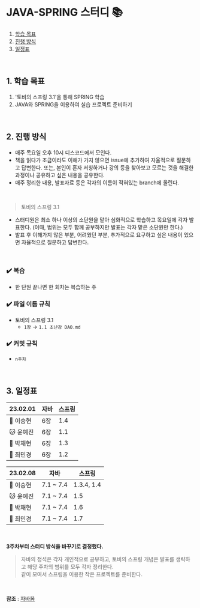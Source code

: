 # JAVA-SPRING 스터디 📚
1. [학습 목표](##1.-학습-목표)
2. [진행 방식](##2.-진행-방식)
3. [일정표](##3.-일정표)

<br/>

## 1. 학습 목표
1. '토비의 스프링 3.1'을 통해 SPRING 학습
2. JAVA와 SPRING을 이용하여 실습 프로젝트 준비하기

<br/>

## 2. 진행 방식
- 매주 목요일 오후 10시 디스코드에서 모인다.
- 책을 읽다가 조금이라도 이해가 가지 않으면 issue에 추가하여 자율적으로 질문하고 답변한다. 또는, 본인이 혼자 서칭하거나 강의 등을 찾아보고 모르는 것을 해결한 과정이나 공유하고 싶은 내용을 공유한다.
- 매주 정리한 내용, 발표자료 등은 각자의 이름이 적혀있는 branch에 올린다.

</br>

> 토비의 스프링 3.1
- 스터디원은 최소 하나 이상의 소단원을 맡아 심화적으로 학습하고 목요일에 각자 발표한다. (이때, 범위는 모두 함께 공부하지만 발표는 각자 맡은 소단원만 한다.)
- 발표 후 이해가지 않은 부분, 어려웠던 부분, 추가적으로 요구하고 싶은 내용이 있으면 자율적으로 질문하고 답변한다.

</br>

### ✔️ 복습
- 한 단원 끝나면 한 회차는 복습하는 주

### ✔️ 파일 이름 규칙

- 토비의 스프링 3.1
    - `1장` → `1.1 초난감 DAO.md`
 
### ✔️ 커밋 규칙

- `n주차`
<br/>

## 3. 일정표
| 23.02.01 | 자바 | 스프링 |
| --- | --- | --- |
| 🦊 이승현 | 6장 | 1.4 |
| 🐱 윤예진 | 6장 | 1.1 |
| 🎀 박채현 | 6장 | 1.3 |
| 🍒 최민경 | 6장 | 1.2 |

| 23.02.08 | 자바 | 스프링 |
| --- | --- | --- |
| 🦊 이승현 | 7.1 ~ 7.4 | 1.3.4, 1.4 |
| 🐱 윤예진 | 7.1 ~ 7.4 | 1.5 |
| 🎀 박채현 | 7.1 ~ 7.4 | 1.6 |
| 🍒 최민경 | 7.1 ~ 7.4 | 1.7 |

</br>

**3주차부터 스터디 방식을 바꾸기로 결정했다.**
> 자바의 정석은 각자 개인적으로 공부하고, 토비의 스프링 개념은 발표를 생략하고 해당 주차의 범위를 모두 각자 정리한다. </br>
> 같이 모여서 스프링을 이용한 작은 프로젝트를 준비한다.

</br>

**참조** : [자바봄](https://javabom.tistory.com/70)
